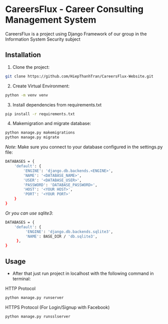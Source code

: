 # CareersFlux - Career Consulting Management System

CareersFlux is a project using Django Framework of our group in the Information System Security subject

## Installation
1. Clone the project:

```bash
git clone https://github.com/HiepThanhTran/CareersFlux-Website.git
```

2. Create Virtual Environment:

```bash
python -m venv venv
```

3. Install dependencies from requirements.txt

```bash
pip install -r requirements.txt
```

4. Makemigration and migrate database:
```bash
python manage.py makemigrations
python manage.py migrate
```

*Note*: Make sure you connect to your database configured in the settings.py file:
```bash
DATABASES = {
    'default': {
        'ENGINE': 'django.db.backends.<ENGINE>',
        'NAME': '<DATABASE_NAME>',
        'USER': '<DATABASE_USER>',
        'PASSWORD': 'DATABASE_PASSWORD>',
        'HOST': '<YOUR HOST>',
        'PORT': '<YOUR PORT>'
    }
}
```

*Or you can use sqlite3*:
```bash
DATABASES = {
    'default': {
         'ENGINE': 'django.db.backends.sqlite3',
         'NAME': BASE_DIR / 'db.sqlite3',
     },
}
```

## Usage
- After that just run project in localhost with the following command in terminal:

HTTP Protocol
```bash
python manage.py runserver
```

HTTPS Protocol (For Login/Signup with Facebook)
```bash
python manage.py runsslserver
```
